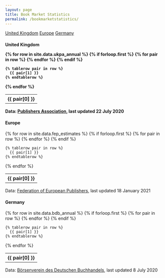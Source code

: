 ```yaml
---
layout: page
title: Book Market Statistics
permalink: /bookmarketstatistics/
---
```


<a href="#gb">United Kingdom</a>
<a href="#eu">Europe</a>
<a href="#de">Germany</a>

<a name="gb"></a><h4>United Kingdom</a>

<table>
  {% for row in site.data.ukpa_annual %}
    {% if forloop.first %}
    <tr>
      {% for pair in row %}
        <th>{{ pair[0] }}</th>
      {% endfor %}
    </tr>
    {% endif %}

    {% tablerow pair in row %}
      {{ pair[1] }}
    {% endtablerow %}
  {% endfor %}
</table>

Data: <a href="https://www.publishers.org.uk/our-work/publications/">Publishers Association</a>, last updated 22 July 2020

<a name="eu"></a><h4>Europe</h4>

<table>
  {% for row in site.data.fep_estimates %}
    {% if forloop.first %}
    <tr>
      {% for pair in row %}
        <th>{{ pair[0] }}</th>
      {% endfor %}
    </tr>
    {% endif %}

    {% tablerow pair in row %}
      {{ pair[1] }}
    {% endtablerow %}
  {% endfor %}
</table>

Data: <a href="https://fep-fee.eu/European-Book-Publishing-1268">Federation of European Publishers</a>, last updated 18 January 2021

<a name="de"></a><h4>Germany</h4>

<table>
  {% for row in site.data.bdb_annual %}
    {% if forloop.first %}
    <tr>
      {% for pair in row %}
        <th>{{ pair[0] }}</th>
      {% endfor %}
    </tr>
    {% endif %}

    {% tablerow pair in row %}
      {{ pair[1] }}
    {% endtablerow %}
  {% endfor %}
</table>

Data: <a href="https://www.boersenverein.de/markt-daten/marktforschung/wirtschaftszahlen/">Börsenverein des Deutschen Buchhandels</a>, last updated 8 July 2020
